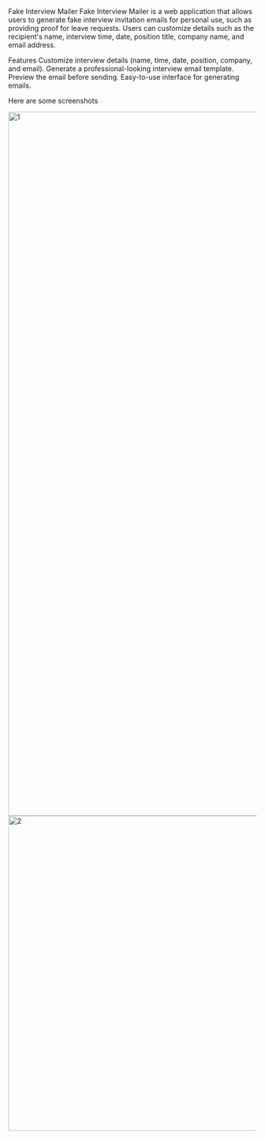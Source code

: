 Fake Interview Mailer
Fake Interview Mailer is a web application that allows users to generate fake interview invitation emails for personal use, such as providing proof for leave requests. Users can customize details such as the recipient's name, interview time, date, position title, company name, and email address.

Features
Customize interview details (name, time, date, position, company, and email).
Generate a professional-looking interview email template.
Preview the email before sending.
Easy-to-use interface for generating emails.

Here are some screenshots

<img width="1426" alt="1" src="https://github.com/user-attachments/assets/7402e7ab-2c22-4bb8-afe7-b4c5239a6686">
<img width="638" alt="2" src="https://github.com/user-attachments/assets/4274df57-f712-452e-9318-14f8b70e7ea4">

